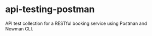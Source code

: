 # api-testing-postman
API test collection for a RESTful booking service using Postman and Newman CLI.
